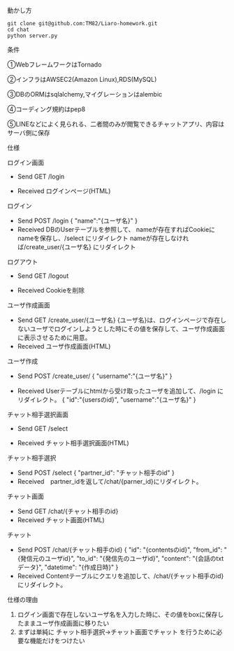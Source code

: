 動かし方

    git clone git@github.com:TM82/Liaro-homework.git
    cd chat
    python server.py

条件

①WebフレームワークはTornado

②インフラはAWSEC2(Amazon Linux),RDS(MySQL)

③DBのORMはsqlalchemy,マイグレーションはalembic

④コーディング規約はpep8

⑤LINEなどによく見られる、二者間のみが閲覧できるチャットアプリ、内容はサーバ側に保存

仕様

ログイン画面

- Send
      GET /login

- Received ログインページ(HTML)

ログイン

- Send
      POST /login
      {
          "name":"{ユーザ名}"
      }
- Received DBのUserテーブルを参照して、
  	nameが存在すればCookieにnameを保存し、/select にリダイレクト
  	nameが存在しなければ/create_user/{ユーザ名} にリダイレクト

ログアウト

- Send
      GET /logout

- Received Cookieを削除

ユーザ作成画面

- Send
      GET /create_user/{ユーザ名}
  {ユーザ名}は、ログインページで存在しないユーザでログインしようとした時にその値を保存して、ユーザ作成画面に表示させるために用意。
- Received ユーザ作成画面(HTML)

ユーザ作成

- Send
      POST /create_user/
      {
      	"username":"{ユーザ名}"
      }
  
- Received
  Userテーブルにhtmlから受け取ったユーザを追加して、/login にリダイレクト。
      {
      	"id":"{usersのid}",
      	"username":"{ユーザ名}"
      }

チャット相手選択画面

- Send
      GET /select

- Received チャット相手選択画面(HTML)

チャット相手選択

- Send
      POST /select
      {
      	"partner_id": "チャット相手のid"
      }
- Received　partner_idを返して/chat/{parner_id}にリダイレクト。

チャット画面

- Send
      GET /chat/{チャット相手のid}
- Received チャット画面(HTML)

チャット

- Send
      POST /chat/{チャット相手のid}
      {
      	"id": "{contentsのid}",
      	"from_id": "{発信元のユーザid}",
      	"to_id": "{発信先のユーザid}",
      	"content": "{会話のtxtデータ}",
      	"datetime": "{作成日時}"
      }
- Received
  Contentテーブルにクエリを追加して、/chat/{チャット相手のid} にリダイレクト。



仕様の理由

1. ログイン画面で存在しないユーザ名を入力した時に、その値をboxに保存したままユーザ作成画面に移りたい
2. まずは単純に チャット相手選択→チャット画面でチャット を行うために必要な機能だけをつけたい

